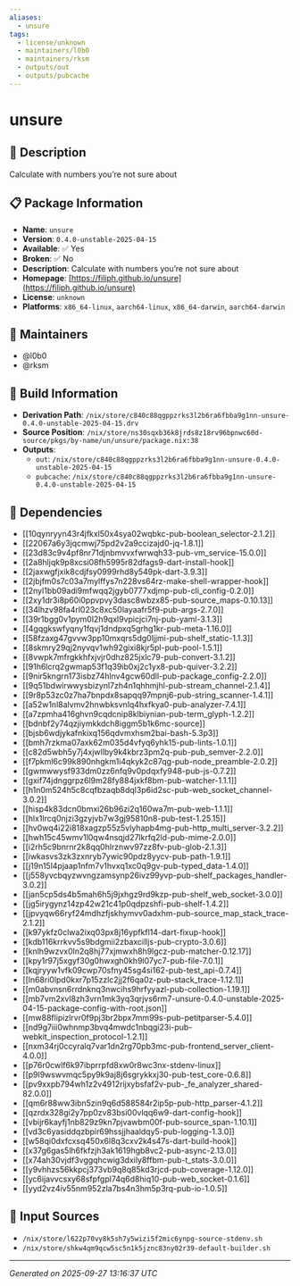 ```yaml
---
aliases:
  - unsure
tags:
  - license/unknown
  - maintainers/l0b0
  - maintainers/rksm
  - outputs/out
  - outputs/pubcache
---
```


# unsure

## 📝 Description

Calculate with numbers you’re not sure about

## 📋 Package Information

- **Name**: `unsure`
- **Version**: `0.4.0-unstable-2025-04-15`
- **Available**: ✅ Yes
- **Broken**: ✅ No
- **Description**: Calculate with numbers you’re not sure about
- **Homepage**: [https://filiph.github.io/unsure](https://filiph.github.io/unsure)
- **License**: `unknown`
- **Platforms**: `x86_64-linux`, `aarch64-linux`, `x86_64-darwin`, `aarch64-darwin`
## 👥 Maintainers

- @l0b0
- @rksm


## 🔧 Build Information

- **Derivation Path**: `/nix/store/c840c88qgppzrks3l2b6ra6fbba9g1nn-unsure-0.4.0-unstable-2025-04-15.drv`
- **Source Position**: `/nix/store/ns30sqxb36k8jrds8z18rv96bpnwc60d-source/pkgs/by-name/un/unsure/package.nix:38`
- **Outputs**:
  - `out`:  `/nix/store/c840c88qgppzrks3l2b6ra6fbba9g1nn-unsure-0.4.0-unstable-2025-04-15`
  - `pubcache`:  `/nix/store/c840c88qgppzrks3l2b6ra6fbba9g1nn-unsure-0.4.0-unstable-2025-04-15`

## 🔗 Dependencies

- [[10qynryyn43r4jfkxl50x4sya02wqbkc-pub-boolean_selector-2.1.2]]
- [[22067a6y3jqcmwj75pd2v2a9ccizajd0-jq-1.8.1]]
- [[23d83c9v4pf8nr71djnbmvvxfwrwqh33-pub-vm_service-15.0.0]]
- [[2a8hljqk9p8xcsi08fh5995r82dfags9-dart-install-hook]]
- [[2jaxwgfjxik8cdjfsy0999rhd8y549pk-dart-3.9.3]]
- [[2jbjfm0s7c03a7mylffys7n228vs64rz-make-shell-wrapper-hook]]
- [[2nyl1bb09adi9mfwqq2jgyb0777xdjmp-pub-cli_config-0.2.0]]
- [[2xy1dr3i8p60i0ppvpvy3dasc8wbzx85-pub-source_maps-0.10.13]]
- [[34lhzv98fa4rl023c8xc50layaafr5f9-pub-args-2.7.0]]
- [[39r1bgg0v1pym0l2h9qxl9vpicjci7nj-pub-yaml-3.1.3]]
- [[4gqgkswfyqny1fqvj1dndpxq5grhg1kr-pub-meta-1.16.0]]
- [[58fzaxg47gvvw3pp10mxqrs5dg0ljjmi-pub-shelf_static-1.1.3]]
- [[8skmry29qj2nyvqv1wh92gixi8kjr5pl-pub-pool-1.5.1]]
- [[8vwpk7mfrgkkhfxjvjr0dhz825jxlc79-pub-convert-3.1.2]]
- [[91h6lcrq2gwmap53f1q39ib0xj2c1yx8-pub-quiver-3.2.2]]
- [[9nir5kngrn173isbz74hlnv4gcw60dll-pub-package_config-2.2.0]]
- [[9q51bdwirwwysbizynl7zh4n1qhhmjhl-pub-stream_channel-2.1.4]]
- [[9r8p53zc0z7ha7bnpdx8sapqq97mpnj6-pub-string_scanner-1.4.1]]
- [[a52w1nl8alvmv2hnwbksvnlq4hxfkya0-pub-analyzer-7.4.1]]
- [[a7zpmha416ghvn9cqdcnip8klbiynian-pub-term_glyph-1.2.2]]
- [[bdnbf2y74qzjiymkkdch8iggm5b1k6mc-source]]
- [[bjsb6wdjykafnkixq156qdvmxhsm2bai-bash-5.3p3]]
- [[bmh7rzkma07axk62m035d4vfyq6yhk15-pub-lints-1.0.1]]
- [[c82d5wbh5y7j4xjwllby9k4kbrz3pm2q-pub-pub_semver-2.2.0]]
- [[f7pkml6c99k890nhgkm1i4qkyk2c87qg-pub-node_preamble-2.0.2]]
- [[gwmwwysf933dm0zz6nfq9v0pdqxfy948-pub-js-0.7.2]]
- [[gxif74jdnggrpz6l9m28fy884jxkf8bm-pub-watcher-1.1.1]]
- [[h1n0m524h5c8cqfbzaqb8dql3p6id2sc-pub-web_socket_channel-3.0.2]]
- [[hisp4k83dcn0bmxi26b96zi2q160wa7m-pub-web-1.1.1]]
- [[hlx1lrcq0njzi3gzyjvb7w3gj95810n8-pub-test-1.25.15]]
- [[hv0wq4i22i818xagzp55z5vlyhapb4mg-pub-http_multi_server-3.2.2]]
- [[hwh15c45wmv1l0qw4nsqjd27lkrfq2ld-pub-mime-2.0.0]]
- [[i2rh5c9bnrnr2k8qq0hlrznwv97zz8fv-pub-glob-2.1.3]]
- [[iwkasvs3zk3zxnryb7ywic90pdz8yycv-pub-path-1.9.1]]
- [[j19n15l4pjaap1nfm7v1hvxq1xc0q9gv-pub-typed_data-1.4.0]]
- [[j558yvcbqyzwvngzamsynp26ivz99yvp-pub-shelf_packages_handler-3.0.2]]
- [[jan5cp5ds4b5mah6h5j9jxhgz9rd9kzp-pub-shelf_web_socket-3.0.0]]
- [[jg5irygynz14zp42w21c41p0qdpzshfi-pub-shelf-1.4.2]]
- [[jpvyqw66ryf24mdhzfjskhymvv0adxhm-pub-source_map_stack_trace-2.1.2]]
- [[k97ykfz0clwa2ixq03px8j16ypfkfl14-dart-fixup-hook]]
- [[kdb116krrkvv5s9bdgmii2zbaxcilljs-pub-crypto-3.0.6]]
- [[knlh9wzvx0ln2q8hj77xjmwxh8h9lgcz-pub-matcher-0.12.17]]
- [[kpy1r97j5xgyf30g0hwxgh0kh9l07yc7-pub-file-7.0.1]]
- [[kqjryyw1vfk09cwp70sfny45sg4si162-pub-test_api-0.7.4]]
- [[ln68ri0lpd0kxr7p15zzlc2jj2f6qa0z-pub-stack_trace-1.12.1]]
- [[m0abvnsn6rrdnknq3nwcihs9hrfyyazl-pub-collection-1.19.1]]
- [[mb7vm2xvl8zh3vrn1mk3yq3qrjvs6rm7-unsure-0.4.0-unstable-2025-04-15-package-config-with-root.json]]
- [[mw88flipizlrvr0f9pj3br2bpx7mm99s-pub-petitparser-5.4.0]]
- [[nd9g7iii0whnmp3bvq4mwdc1nbqgi23i-pub-webkit_inspection_protocol-1.2.1]]
- [[nxm34rj0ccyralq7var1dn2rg70pb3mc-pub-frontend_server_client-4.0.0]]
- [[p76r0cwlf6k97ibprrpfd8xw0r8wc3nx-stdenv-linux]]
- [[p9l9wswvmqc5py9k9aj8j6sgrykkxj30-pub-test_core-0.6.8]]
- [[pv9xxpb794wh1z2v4912rijxybsfaf2v-pub-_fe_analyzer_shared-82.0.0]]
- [[qm6r88ww3ibn5zin9q6d588584r2ip5p-pub-http_parser-4.1.2]]
- [[qzrdx328gi2y7pp0zv83bsi00vlqq6w9-dart-config-hook]]
- [[vbijr6kayfj1nb829z9kn7pjvawbm00f-pub-source_span-1.10.1]]
- [[vd3c6yasiddqzbpir69hssjjhaaldqy5-pub-logging-1.3.0]]
- [[w58qi0dxfcxsq450x6l8q3cxv2k4s47s-dart-build-hook]]
- [[x37g6gas5lh6fkfzjh3ak1619hgb8vc2-pub-async-2.13.0]]
- [[x74ah30vjdf3vggqhcwig3dxily8ffbm-pub-t_stats-3.0.0]]
- [[y9vhhzs56kkpcj373vb9q8q85kd3rjcd-pub-coverage-1.12.0]]
- [[yc6ijavvcsxy68sfpfgpl74q6d8hiq10-pub-web_socket-0.1.6]]
- [[yyd2vz4iv55nm952zla7bs4n3hm5p3rq-pub-io-1.0.5]]

## 📁 Input Sources

- `/nix/store/l622p70vy8k5sh7y5wizi5f2mic6ynpg-source-stdenv.sh`
- `/nix/store/shkw4qm9qcw5sc5n1k5jznc83ny02r39-default-builder.sh`

---
*Generated on 2025-09-27 13:16:37 UTC*
